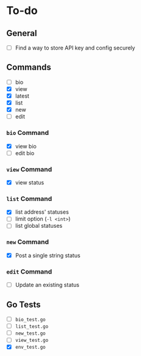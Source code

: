 # To-do

## General

- [ ] Find a way to store API key and config securely

## Commands

- [ ] bio
- [x] view
- [x] latest
- [x] list
- [x] new
- [ ] edit

### `bio` Command

- [x] view bio
- [ ] edit bio

### `view` Command

- [x] view status

### `list` Command

- [x] list address' statuses
- [ ] limit option (`-l <int>`)
- [ ] list global statuses

### `new` Command

- [x] Post a single string status

### `edit` Command

- [ ] Update an existing status

## Go Tests

- [ ] `bio_test.go`
- [ ] `list_test.go`
- [ ] `new_test.go`
- [ ] `view_test.go`
- [x] `env_test.go`

